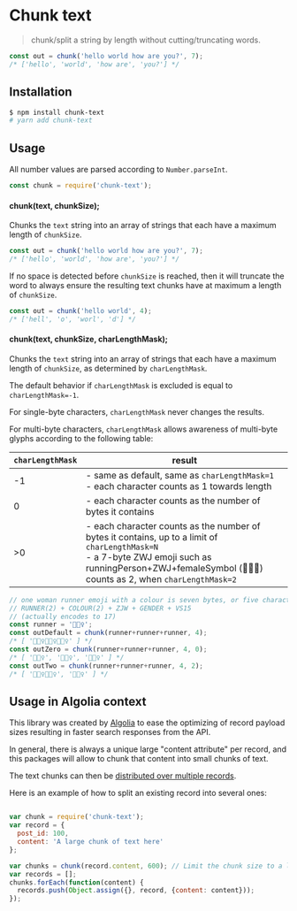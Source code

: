 Chunk text
===

> chunk/split a string by length without cutting/truncating words.


``` javascript
const out = chunk('hello world how are you?', 7);
/* ['hello', 'world', 'how are', 'you?'] */
```


## Installation

``` bash
$ npm install chunk-text
# yarn add chunk-text
```


## Usage

All number values are parsed according to `Number.parseInt`.

``` javascript
const chunk = require('chunk-text');
```

#### chunk(text, chunkSize);

Chunks the `text` string into an array of strings that each have a maximum length of `chunkSize`.

``` javascript
const out = chunk('hello world how are you?', 7);
/* ['hello', 'world', 'how are', 'you?'] */
```

If no space is detected before `chunkSize` is reached, then it will truncate the word to always
ensure the resulting text chunks have at maximum a length of `chunkSize`.

``` javascript
const out = chunk('hello world', 4);
/* ['hell', 'o', 'worl', 'd'] */
```

#### chunk(text, chunkSize, charLengthMask);

Chunks the `text` string into an array of strings that each have a maximum length of `chunkSize`, as determined by `charLengthMask`.

The default behavior if `charLengthMask` is excluded is equal to `charLengthMask=-1`.

For single-byte characters, `charLengthMask` never changes the results.

For multi-byte characters, `charLengthMask` allows awareness of multi-byte glyphs according to the following table:

| `charLengthMask` | result                                                                                                                                                                                          |
|-------------|-------------------------------------------------------------------------------------------------------------------------------------------------------------------------------------------------|
| -1          | - same as default, same as `charLengthMask=1`<br />- each character counts as 1 towards length                                                                                                         |
| 0           | - each character counts as the number of bytes it contains                                                                                                                                      |
| >0          | - each character counts as the number of bytes it contains, up to a limit of `charLengthMask=N`<br />- a 7-byte ZWJ emoji such as runningPerson+ZWJ+femaleSymbol (🏃🏽‍♀️) counts as 2, when `charLengthMask=2` |

``` javascript
// one woman runner emoji with a colour is seven bytes, or five characters
// RUNNER(2) + COLOUR(2) + ZJW + GENDER + VS15
// (actually encodes to 17)
const runner = '🏃🏽‍♀️';
const outDefault = chunk(runner+runner+runner, 4);
/* [ '🏃🏽‍♀️🏃🏽‍♀️🏃🏽‍♀️' ] */
const outZero = chunk(runner+runner+runner, 4, 0);
/* [ '🏃🏽‍♀️', '🏃🏽‍♀️', '🏃🏽‍♀️' ] */
const outTwo = chunk(runner+runner+runner, 4, 2);
/* [ '🏃🏽‍♀️🏃🏽‍♀️', '🏃🏽‍♀️' ] */
```

## Usage in Algolia context

This library was created by [Algolia](https://www.algolia.com/) to ease
the optimizing of record payload sizes resulting in faster search responses from the API.

In general, there is always a unique large "content attribute" per record,
and this packages will allow to chunk that content into small chunks of text.

The text chunks can then be [distributed over multiple records](https://www.algolia.com/doc/faq/basics/how-do-i-reduce-the-size-of-my-records/#faq-section).

Here is an example of how to split an existing record into several ones:

``` javascript

var chunk = require('chunk-text');
var record = {
  post_id: 100,
  content: 'A large chunk of text here'
};

var chunks = chunk(record.content, 600); // Limit the chunk size to a length of 600.
var records = [];
chunks.forEach(function(content) {
  records.push(Object.assign({}, record, {content: content}));
});

```
